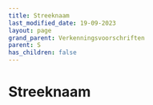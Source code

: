 ```yaml
---
title: Streeknaam
last_modified_date: 19-09-2023
layout: page
grand_parent: Verkenningsvoorschriften
parent: S
has_children: false
---
```


Streeknaam
==========

